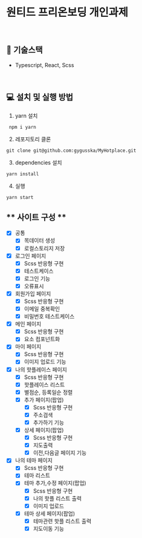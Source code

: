# 원티드 프리온보딩 개인과제

<br />

## 🔧 **기술스택**

- Typescript, React, Scss <br />

<br />

## **💻 설치 및 실행 방법**

1. yarn 설치

```
 npm i yarn
```

2. 레포지토리 클론

```
git clone git@github.com:gygusska/MyHotplace.git
```

3. dependencies 설치

```
yarn install
```

4. 실행

```
yarn start
```
## ** 사이트 구성 **
- [x] 공통
  - [x] 목데이터 생성
  - [x] 로컬스토리지 저장
- [x] 로그인 페이지
  - [x] Scss 반응형 구현
  - [x] 테스트케이스
  - [x] 로그인 기능
  - [x] 오류표시
- [x] 회원가입 페이지
  - [x] Scss 반응형 구현
  - [x] 이메일 중복확인
  - [x] 비밀번호 테스트케이스
- [x] 메인 페이지
  - [x] Scss 반응형 구현
  - [x] 요소 컴포넌트화
- [x] 마이 페이지
  - [x] Scss 반응형 구현
  - [x] 이미지 업로드 기능
- [x] 나의 핫플레이스 페이지
  - [x] Scss 반응형 구현
  - [x] 핫플레이스 리스트
  - [x] 별점순, 등록일순 정렬
  - [x] 추가 페이지(팝업)
    - [x] Scss 반응형 구현
    - [x] 주소검색
    - [x] 추가하기 기능
  - [x] 상세 페이지(팝업)
    - [x] Scss 반응형 구현
    - [x] 지도출력
    - [x] 이전,다음글 페이지 기능
- [x] 나의 테마 페이지
  - [x] Scss 반응형 구현
  - [x] 테마 리스트
  - [x] 테마 추가,수정 페이지(팝업)
    - [x] Scss 반응형 구현
    - [x] 나의 핫플 리스트 출력
    - [x] 이미지 업로드
  - [x] 테마 상세 페이지(팝업)
    - [x] 테마관련 핫플 리스트 출력
    - [x] 지도이동 기능